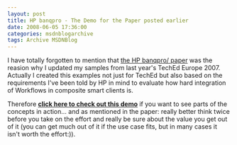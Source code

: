```yaml
---
layout: post
title: HP banqpro - The Demo for the Paper posted earlier
date: 2008-06-05 17:36:00
categories: msdnblogarchive
tags: Archive MSDNBlog
---
```


I have totally forgotten to mention that [the HP banqpro/ paper](http://blogs.msdn.com/mszcool/archive/2008/06/05/hp-banqpro-a-wpf-smart-client-project-with-wf-integration.aspx) was the reasion why I updated my samples from last year's TechEd Europe 2007. Actually I created this examples not just for TechEd but also based on the requirements I've been told by HP in mind to evaluate how hard integration of Workflows in composite smart clients is.


Therefore [**click here to check out this demo**](http://blogs.msdn.com/mszcool/archive/2008/06/04/cab-scsf-and-workflow-integration-demo-update-from-last-teched.aspx) if you want to see parts of the concepts in action... and as mentioned in the paper: really better think twice before you take on the effort and really be sure about the value you get out of it (you can get much out of it if the use case fits, but in many cases it isn't worth the effort:)).


